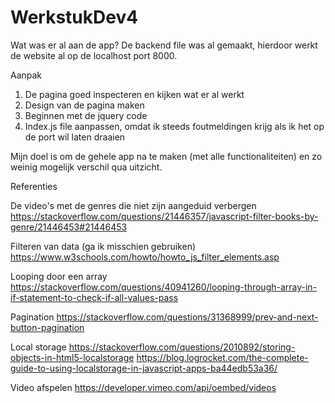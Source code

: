 # WerkstukDev4
Wat was er al aan de app?
De backend file was al gemaakt, hierdoor werkt de website al op de localhost port 8000. 

Aanpak
1. De pagina goed inspecteren en kijken wat er al werkt 
2. Design van de pagina maken
3. Beginnen met de jquery code
4. Index.js file aanpassen, omdat ik steeds foutmeldingen krijg als ik het op de port wil laten draaien

Mijn doel is om de gehele app na te maken (met alle functionaliteiten) en zo weinig mogelijk verschil qua uitzicht.

Referenties

De video's met de genres die niet zijn aangeduid verbergen
https://stackoverflow.com/questions/21446357/javascript-filter-books-by-genre/21446453#21446453

Filteren van data (ga ik misschien gebruiken)
https://www.w3schools.com/howto/howto_js_filter_elements.asp

Looping door een array
https://stackoverflow.com/questions/40941260/looping-through-array-in-if-statement-to-check-if-all-values-pass

Pagination
https://stackoverflow.com/questions/31368999/prev-and-next-button-pagination

Local storage
https://stackoverflow.com/questions/2010892/storing-objects-in-html5-localstorage
https://blog.logrocket.com/the-complete-guide-to-using-localstorage-in-javascript-apps-ba44edb53a36/

Video afspelen
https://developer.vimeo.com/api/oembed/videos